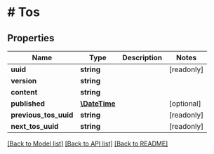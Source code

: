 # # Tos

## Properties

Name | Type | Description | Notes
------------ | ------------- | ------------- | -------------
**uuid** | **string** |  | [readonly]
**version** | **string** |  |
**content** | **string** |  |
**published** | [**\DateTime**](\DateTime.md) |  | [optional]
**previous_tos_uuid** | **string** |  | [readonly]
**next_tos_uuid** | **string** |  | [readonly]

[[Back to Model list]](../../README.md#models) [[Back to API list]](../../README.md#endpoints) [[Back to README]](../../README.md)
